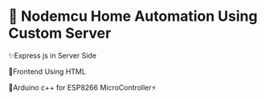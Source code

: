<h1> 🏡 Nodemcu Home Automation Using Custom Server </h1>
<p>✨Express js in Server Side </p>
<p>📱Frontend Using HTML</p>
<p>📡Arduino c++ for ESP8266 MicroController⚡ </p>